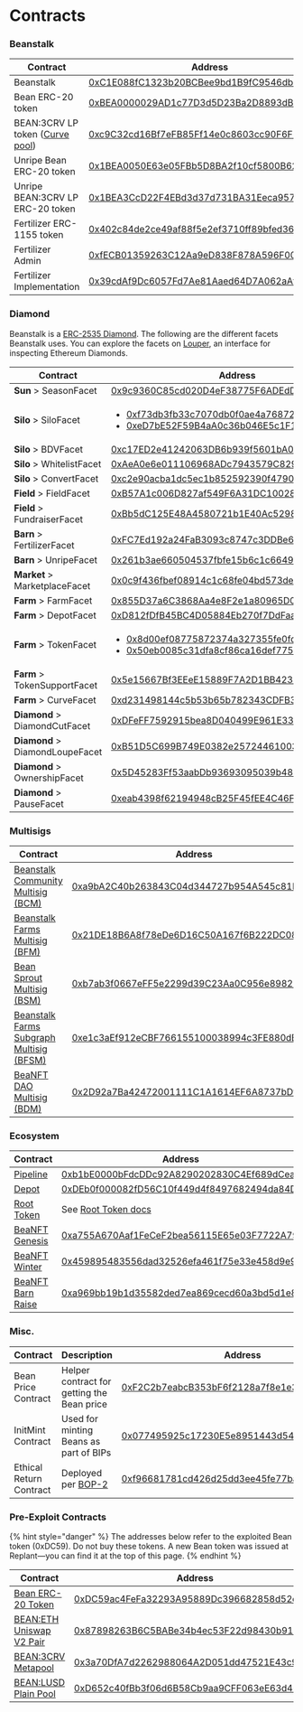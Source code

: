 # Contracts

### Beanstalk

| Contract                                                                                     | Address                                                                                                               |
| -------------------------------------------------------------------------------------------- | --------------------------------------------------------------------------------------------------------------------- |
| Beanstalk                                                                                    | [0xC1E088fC1323b20BCBee9bd1B9fC9546db5624C5](https://etherscan.io/address/0xC1E088fC1323b20BCBee9bd1B9fC9546db5624C5) |
| Bean ERC-20 token                                                                            | [0xBEA0000029AD1c77D3d5D23Ba2D8893dB9d1Efab](https://etherscan.io/address/0xBEA0000029AD1c77D3d5D23Ba2D8893dB9d1Efab) |
| BEAN:3CRV LP token ([Curve pool](https://curve.fi/#/ethereum/pools/factory-v2-152/deposit/)) | [0xc9C32cd16Bf7eFB85Ff14e0c8603cc90F6F2eE49](https://etherscan.io/address/0xc9C32cd16Bf7eFB85Ff14e0c8603cc90F6F2eE49) |
| Unripe Bean ERC-20 token                                                                     | [0x1BEA0050E63e05FBb5D8BA2f10cf5800B6224449](https://etherscan.io/address/0x1BEA0050E63e05FBb5D8BA2f10cf5800B6224449) |
| Unripe BEAN:3CRV LP ERC-20 token                                                             | [0x1BEA3CcD22F4EBd3d37d731BA31Eeca95713716D](https://etherscan.io/address/0x1BEA3CcD22F4EBd3d37d731BA31Eeca95713716D) |
| Fertilizer ERC-1155 token                                                                    | [0x402c84de2ce49af88f5e2ef3710ff89bfed36cb6](https://etherscan.io/address/0x402c84de2ce49af88f5e2ef3710ff89bfed36cb6) |
| Fertilizer Admin                                                                             | [0xfECB01359263C12Aa9eD838F878A596F0064aa6e](https://etherscan.io/address/0xfECB01359263C12Aa9eD838F878A596F0064aa6e) |
| Fertilizer Implementation                                                                    | [0x39cdAf9Dc6057Fd7Ae81Aaed64D7A062aAf452fD](https://etherscan.io/address/0x39cdAf9Dc6057Fd7Ae81Aaed64D7A062aAf452fD) |

### Diamond

Beanstalk is a [ERC-2535 Diamond](https://bean.money/blog/beanstalk-eip-2535). The following are the different facets Beanstalk uses. You can explore the facets on [Louper](https://louper.dev/diamond/0xC1E088fC1323b20BCBee9bd1B9fC9546db5624C5?network=mainnet), an interface for inspecting Ethereum Diamonds.

| Contract                        | Address                                                                                                                                                                                                                                                                                     |
| ------------------------------- | ------------------------------------------------------------------------------------------------------------------------------------------------------------------------------------------------------------------------------------------------------------------------------------------- |
| **Sun** > SeasonFacet           | [0x9c9360C85cd020D4eF38775F6ADEdD38931f1731](https://etherscan.io/address/0x9c9360C85cd020D4eF38775F6ADEdD38931f1731#code)                                                                                                                                                                  |
| **Silo** > SiloFacet            | <ul><li><a href="https://etherscan.io/address/0xf73db3fb33c7070db0f0ae4a76872251dca15e97">0xf73db3fb33c7070db0f0ae4a76872251dca15e97</a></li><li><a href="https://etherscan.io/address/0xeD7bE52F59B4aA0c36b046E5c1F14Df62aaE79D6">0xeD7bE52F59B4aA0c36b046E5c1F14Df62aaE79D6</a></li></ul> |
| **Silo** > BDVFacet             | [0xc17ED2e41242063DB6b939f5601bA01374b9D44a](https://etherscan.io/address/0xc17ED2e41242063DB6b939f5601bA01374b9D44a)                                                                                                                                                                       |
| **Silo** > WhitelistFacet       | [0xAeA0e6e011106968ADc7943579C829E49EFddaD0](https://etherscan.io/address/0xAeA0e6e011106968ADc7943579C829E49EFddaD0)                                                                                                                                                                       |
| **Silo** > ConvertFacet         | [0xc2e90acba1dc5ec1b852592390f479012eb304c2](https://etherscan.io/address/0xc2e90acba1dc5ec1b852592390f479012eb304c2)                                                                                                                                                                       |
| **Field** > FieldFacet          | [0xB57A1c006D827af549F6A31DC10028e5e2782762](https://etherscan.io/address/0xB57A1c006D827af549F6A31DC10028e5e2782762#code)                                                                                                                                                                  |
| **Field** > FundraiserFacet     | [0xBb5dC125E48A4580721b1E40Ac52984c2Ce54D3A](https://etherscan.io/address/0xBb5dC125E48A4580721b1E40Ac52984c2Ce54D3A#code)                                                                                                                                                                  |
| **Barn** > FertilizerFacet      | [0xFC7Ed192a24FaB3093c8747c3DDBe6Cacd335B6C](https://etherscan.io/address/0xFC7Ed192a24FaB3093c8747c3DDBe6Cacd335B6C)                                                                                                                                                                       |
| **Barn** > UnripeFacet          | [0x261b3ae660504537fbfe15b6c1c664976344eb0a](https://etherscan.io/address/0x261b3ae660504537fbfe15b6c1c664976344eb0a)                                                                                                                                                                       |
| **Market** > MarketplaceFacet   | [0x0c9f436fbef08914c1c68fe04bd573de6e327776](https://etherscan.io/address/0x0c9f436fbef08914c1c68fe04bd573de6e327776)                                                                                                                                                                       |
| **Farm** > FarmFacet            | [0x855D37a6C3868Aa4e8F2e1a80965D08B3f10d292](https://etherscan.io/address/0x855D37a6C3868Aa4e8F2e1a80965D08B3f10d292)                                                                                                                                                                       |
| **Farm** > DepotFacet           | [0xD812fDfB45BC4D05884Eb270f7DdFaac71D60F78](https://etherscan.io/address/0xD812fDfB45BC4D05884Eb270f7DdFaac71D60F78)                                                                                                                                                                       |
| **Farm** > TokenFacet           | <ul><li><a href="https://etherscan.io/address/0x8d00ef08775872374a327355fe0fdbdece1106cf">0x8d00ef08775872374a327355fe0fdbdece1106cf</a></li><li><a href="https://etherscan.io/address/0x50eb0085c31dfa8cf86ca16def77520e762ead4a">0x50eb0085c31dfa8cf86ca16def77520e762ead4a</a></li></ul> |
| **Farm** > TokenSupportFacet    | [0x5e15667Bf3EEeE15889F7A2D1BB423490afCb527](https://etherscan.io/address/0x5e15667Bf3EEeE15889F7A2D1BB423490afCb527#code)                                                                                                                                                                  |
| **Farm** > CurveFacet           | [0xd231498144c5b53b65b782343CDFB366472c7bf7](https://etherscan.io/address/0xd231498144c5b53b65b782343CDFB366472c7bf7)                                                                                                                                                                       |
| **Diamond** > DiamondCutFacet   | [0xDFeFF7592915bea8D040499E961E332BD453C249](https://etherscan.io/address/0xDFeFF7592915bea8D040499E961E332BD453C249)                                                                                                                                                                       |
| **Diamond** > DiamondLoupeFacet | [0xB51D5C699B749E0382e257244610039dDB272Da0](https://etherscan.io/address/0xB51D5C699B749E0382e257244610039dDB272Da0)                                                                                                                                                                       |
| **Diamond** > OwnershipFacet    | [0x5D45283Ff53aabDb93693095039b489Af8b18Cf7](https://etherscan.io/address/0x5D45283Ff53aabDb93693095039b489Af8b18Cf7)                                                                                                                                                                       |
| **Diamond** > PauseFacet        | [0xeab4398f62194948cB25F45fEE4C46Fae2e91229](https://etherscan.io/address/0xeab4398f62194948cB25F45fEE4C46Fae2e91229)                                                                                                                                                                       |

### Multisigs

| Contract                                                                                    | Address                                                                                                                                 |
| ------------------------------------------------------------------------------------------- | --------------------------------------------------------------------------------------------------------------------------------------- |
| [Beanstalk Community Multisig (BCM)](../governance/beanstalk/bcm-dashboard.md)              | [0xa9bA2C40b263843C04d344727b954A545c81D043](https://app.safe.global/eth:0xa9bA2C40b263843C04d344727b954A545c81D043/transactions/queue) |
| [Beanstalk Farms Multisig (BFM)](../governance/beanstalk-farms/bfm-dashboard.md)            | [0x21DE18B6A8f78eDe6D16C50A167f6B222DC08DF7](https://app.safe.global/eth:0x21DE18B6A8f78eDe6D16C50A167f6B222DC08DF7/transactions/queue) |
| [Bean Sprout Multisig (BSM)](../governance/bean-sprout/bsm-dashboard.md)                    | [0xb7ab3f0667eFF5e2299d39C23Aa0C956e8982235](https://app.safe.global/eth:0xb7ab3f0667eFF5e2299d39C23Aa0C956e8982235/transactions/queue) |
| [Beanstalk Farms Subgraph Multisig (BFSM)](../governance/beanstalk-farms/bfsm-dashboard.md) | [0xe1c3aEf912eCBF766155100038994c3FE880dB02](https://app.safe.global/eth:0xe1c3aEf912eCBF766155100038994c3FE880dB02/transactions/queue) |
| [BeaNFT DAO Multisig (BDM)](../governance/beanfts/bdm-dashboard.md)                         | [0x2D92a7Ba42472001111C1A1614EF6A8737bDf278](https://etherscan.io/address/0x2D92a7Ba42472001111C1A1614EF6A8737bDf278)                   |

### Ecosystem

| Contract                                                             | Address                                                                                                               |
| -------------------------------------------------------------------- | --------------------------------------------------------------------------------------------------------------------- |
| [Pipeline](https://evmpipeline.org/)                                 | [0xb1bE0000bFdcDDc92A8290202830C4Ef689dCeaa](https://etherscan.io/address/0xb1bE0000bFdcDDc92A8290202830C4Ef689dCeaa) |
| [Depot](https://evmpipeline.org/)                                    | [0xDEb0f000082fD56C10f449d4f8497682494da84D](https://etherscan.io/address/0xDEb0f000082fD56C10f449d4f8497682494da84D) |
| [Root Token](https://roottoken.org/)                                 | See [Root Token docs](https://docs.roottoken.org/resources/contracts)                                                 |
| [BeaNFT Genesis](https://opensea.io/collection/beanft-genesis)       | [0xa755A670Aaf1FeCeF2bea56115E65e03F7722A79](https://etherscan.io/address/0xa755A670Aaf1FeCeF2bea56115E65e03F7722A79) |
| [BeaNFT Winter](https://opensea.io/collection/beanft-winter)         | [0x459895483556dad32526efa461f75e33e458d9e9](https://etherscan.io/address/0x459895483556dad32526efa461f75e33e458d9e9) |
| [BeaNFT Barn Raise](https://opensea.io/collection/beanft-barn-raise) | [0xa969bb19b1d35582ded7ea869cecd60a3bd5d1e8](https://etherscan.io/address/0xa969bb19b1d35582ded7ea869cecd60a3bd5d1e8) |

### Misc. <a href="#misc" id="misc"></a>

| Contract                | Description                                                                           | Address                                                                                                               |
| ----------------------- | ------------------------------------------------------------------------------------- | --------------------------------------------------------------------------------------------------------------------- |
| Bean Price Contract     | Helper contract for getting the Bean price                                            | [0xF2C2b7eabcB353bF6f2128a7f8e1e32Eeb112530](https://etherscan.io/address/0xF2C2b7eabcB353bF6f2128a7f8e1e32Eeb112530) |
| InitMint Contract       | Used for minting Beans as part of BIPs                                                | [0x077495925c17230E5e8951443d547ECdbB4925Bb](https://etherscan.io/address/0x077495925c17230E5e8951443d547ECdbB4925Bb) |
| Ethical Return Contract | Deployed per [BOP-2](https://arweave.net/aOAzXi2IzO5Ts1OrXYVrAjXbBavbKg07k7k56gIXtl4) | [0xf96681781cd426d25dd3ee45fe77ba5763ae24e4](https://etherscan.io/address/0xf96681781cd426d25dd3ee45fe77ba5763ae24e4) |

### Pre-Exploit Contracts

{% hint style="danger" %}
The addresses below refer to the exploited Bean token (0xDC59). Do not buy these tokens. A new Bean token was issued at Replant—you can find it at the top of this page.
{% endhint %}

| Contract                                                                                                 | Address                                                                                                               |
| -------------------------------------------------------------------------------------------------------- | --------------------------------------------------------------------------------------------------------------------- |
| [Bean ERC-20 Token](https://etherscan.io/address/0xDC59ac4FeFa32293A95889Dc396682858d52e5Db)             | [0xDC59ac4FeFa32293A95889Dc396682858d52e5Db](https://etherscan.io/address/0xDC59ac4FeFa32293A95889Dc396682858d52e5Db) |
| [BEAN:ETH Uniswap V2 Pair](https://v2.info.uniswap.org/token/0xdc59ac4fefa32293a95889dc396682858d52e5db) | [0x87898263B6C5BABe34b4ec53F22d98430b91e371](https://etherscan.io/address/0x87898263B6C5BABe34b4ec53F22d98430b91e371) |
| [BEAN:3CRV Metapool](https://curve.fi/#/ethereum/pools/factory-v2-81/deposit/)                           | [0x3a70DfA7d2262988064A2D051dd47521E43c9BdD](https://etherscan.io/address/0x3a70DfA7d2262988064A2D051dd47521E43c9BdD) |
| [BEAN:LUSD Plain Pool](https://curve.fi/#/ethereum/pools/factory-v2-103/deposit/)                        | [0xD652c40fBb3f06d6B58Cb9aa9CFF063eE63d465D](https://etherscan.io/address/0xD652c40fBb3f06d6B58Cb9aa9CFF063eE63d465D) |
